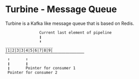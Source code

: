 Turbine - Message Queue
=======================

Turbine is a Kafka like message queue that is based on Redis.

                   Current last element of pipeline
                   ❙
                   ⬇
    _____________________
    |1|2|3|3|4|5|6|7|8|9|
    ⎺⎺⎺⎺⎺⎺⎺⎺⎺⎺⎺⎺⎺⎺⎺⎺⎺⎺⎺⎺⎺
     ↑       ↑
     ❙       ❙
     ❙       Pointer for consumer 1
     Pointer for consumer 2

